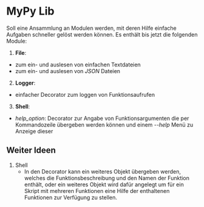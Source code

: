# MyPy Lib
Soll eine Ansammlung an Modulen werden, mit deren Hilfe einfache Aufgaben schneller gelöst werden können. Es enthält bis jetzt die folgenden Module:

1. **File**:
- zum ein- und auslesen von einfachen Textdateien
- zum ein- und auslesen von *JSON* Dateien
2. **Logger**:
- einfacher Decorator zum loggen von Funktionsaufrufen
3. **Shell**:
- *help_option*: Decorator zur Angabe von Funktionsargumenten die per Kommandozeile übergeben werden können und einem *--help* Menü zu Anzeige dieser

## Weiter Ideen
1. Shell
	- In den Decorator kann ein weiteres Objekt übergeben werden, welches die Funktionsbeschreibung und den Namen der Funktion enthält, oder ein weiteres Objekt wird dafür angelegt um für ein Skript mit mehreren Funktionen eine Hilfe der enthaltenen Funktionen zur Verfügung zu stellen.